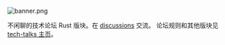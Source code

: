 ![banner.png](https://media.githubusercontent.com/media/adoyle-h/_imgs/master/github/tech-talks/banner.png)

不闲聊的技术论坛 Rust 版块。在 [discussions][] 交流。
论坛规则和其他版块见 [tech-talks 主页](https://github.com/just-talks/tech-talks)。

[discussions]: https://github.com/just-talks/rust/discussions
